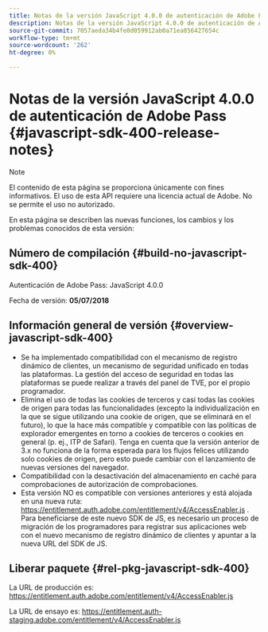 ```yaml
---
title: Notas de la versión JavaScript 4.0.0 de autenticación de Adobe Pass
description: Notas de la versión JavaScript 4.0.0 de autenticación de Adobe Pass
source-git-commit: 7057aeda34b4fe0d059912ab0a71ea856427654c
workflow-type: tm+mt
source-wordcount: '262'
ht-degree: 0%

---
```


# Notas de la versión JavaScript 4.0.0 de autenticación de Adobe Pass {#javascript-sdk-400-release-notes}

>[!NOTE]
>
>El contenido de esta página se proporciona únicamente con fines informativos. El uso de esta API requiere una licencia actual de Adobe. No se permite el uso no autorizado.

En esta página se describen las nuevas funciones, los cambios y los problemas conocidos de esta versión:

## Número de compilación {#build-no-javascript-sdk-400}

Autenticación de Adobe Pass: JavaScript 4.0.0

Fecha de versión: **05/07/2018**


## Información general de versión {#overview-javascript-sdk-400}

* Se ha implementado compatibilidad con el mecanismo de registro dinámico de clientes, un mecanismo de seguridad unificado en todas las plataformas. La gestión del acceso de seguridad en todas las plataformas se puede realizar a través del panel de TVE, por el propio programador.
* Elimina el uso de todas las cookies de terceros y casi todas las cookies de origen para todas las funcionalidades (excepto la individualización en la que se sigue utilizando una cookie de origen, que se eliminará en el futuro), lo que la hace más compatible y compatible con las políticas de explorador emergentes en torno a cookies de terceros o cookies en general (p. ej., ITP de Safari). Tenga en cuenta que la versión anterior de 3.x no funciona de la forma esperada para los flujos felices utilizando solo cookies de origen, pero esto puede cambiar con el lanzamiento de nuevas versiones del navegador.
* Compatibilidad con la desactivación del almacenamiento en caché para comprobaciones de autorización de comprobaciones.
* Esta versión NO es compatible con versiones anteriores y está alojada en una nueva ruta: https://entitlement.auth.adobe.com/entitlement/v4/AccessEnabler.js . Para beneficiarse de este nuevo SDK de JS, es necesario un proceso de migración de los programadores para registrar sus aplicaciones web con el nuevo mecanismo de registro dinámico de clientes y apuntar a la nueva URL del SDK de JS.


## Liberar paquete {#rel-pkg-javascript-sdk-400}

La URL de producción es: https://entitlement.auth.adobe.com/entitlement/v4/AccessEnabler.js

La URL de ensayo es: https://entitlement.auth-staging.adobe.com/entitlement/v4/AccessEnabler.js
